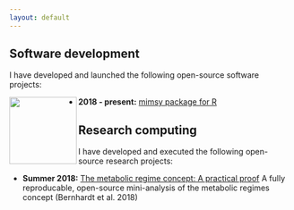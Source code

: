 ```yaml
---
layout: default
---
```


## Software development
I have developed and launched the following open-source software projects:

<img src="images/mimsylogo.svg" align = "left" width = "120" />

* **2018 - present:** [mimsy package for R](https://michelleckelly.github.io/mimsy/)

## Research computing
I have developed and executed the following open-source research projects:
* **Summer 2018:** [The metabolic regime concept: A practical proof](https://github.com/michelleckelly/Kelly_dcei/blob/master/FinalProject/FinalProject.pdf) A fully reproducable, open-source mini-analysis of the metabolic regimes concept (Bernhardt et al. 2018)
